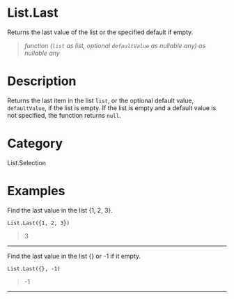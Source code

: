 ﻿# List.Last
Returns the last value of the list or the specified default if empty.
> _function (<code>list</code> as list, optional <code>defaultValue</code> as nullable any) as nullable any_
# Description 
Returns the last item in the list <code>list</code>, or the optional default value, <code>defaultValue</code>, if the list is empty.
    If the list is empty and a default value is not specified, the function returns <code>null</code>.
# Category 
List.Selection
# Examples 
Find the last value in the list {1, 2, 3}.
```
List.Last({1, 2, 3})
```
> 3
***
Find the last value in the list {} or -1 if it empty.
```
List.Last({}, -1)
```
> -1
***
